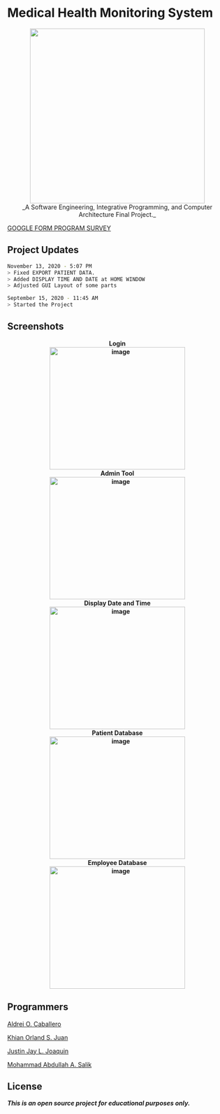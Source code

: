 # Medical Health Monitoring System


<p align="center">
<img src="https://github.com/kojuan/MedicalHealthMonitoringSystem/blob/master/APP_IMAGES/LOGO_ICONS/HMS_LOGO_800PX.png?raw=true" width="400" height="400"><br>
_A Software Engineering, Integrative Programming, and Computer Architecture Final Project._

[GOOGLE FORM PROGRAM SURVEY](https://forms.gle/Afz6UQGFWuFVzrUX6)
</p>

## Project Updates
```bash
November 13, 2020 - 5:07 PM
> Fixed EXPORT PATIENT DATA.
> Added DISPLAY TIME AND DATE at HOME WINDOW
> Adjusted GUI Layout of some parts
```
```bash
September 15, 2020 - 11:45 AM
> Started the Project
```

## Screenshots

<p align="center"><b>
  Login<br>
  <a href="https://ibb.co/G7gW59B"><img src="https://i.ibb.co/G7gW59B/image.png" alt="image" border="0" width="310" height="280"></a><br>
  Admin Tool<br>
  <a href="https://ibb.co/KW2ZST9"><img src="https://i.ibb.co/KW2ZST9/image.png" alt="image" border="0" width="310" height="280"></a><br>
  Display Date and Time<br>
  <a href="https://ibb.co/2MKb1gP"><img src="https://i.ibb.co/2MKb1gP/image.png" alt="image" border="0" width="310" height="280"></a><br>
  Patient Database<br>
  <a href="https://ibb.co/wRrJZrg"><img src="https://i.ibb.co/wRrJZrg/image.png" alt="image" border="0" width="310" height="280"></a><br>
  Employee Database<br>
  <a href="https://ibb.co/qWvM8C6"><img src="https://i.ibb.co/qWvM8C6/image.png" alt="image" border="0" width="310" height="280"></a><br>
</p></b>




## Programmers
[Aldrei O. Caballero](https://www.facebook.com/aldreicaballero4)

[Khian Orland S. Juan](https://facebook.com/KhianJuan2000)

[Justin Jay L. Joaquin](https://www.facebook.com/fluffybluebunnnnny)

[Mohammad Abdullah A. Salik](https://www.facebook.com/whycooktherice)

## License
**_This is an open source project for educational purposes only._**
